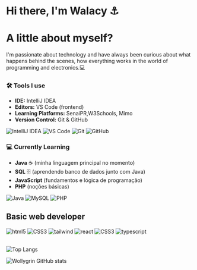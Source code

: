 # Hi there, I'm Walacy ⚓️

# A little about myself?


I'm passionate about technology and have always been curious about what happens behind the scenes, how everything works in the world of programming and electronics.💻


### 🛠️ Tools I use

- **IDE:** IntelliJ IDEA  
- **Editors:** VS Code (frontend)  
- **Learning Platforms:** SenaiPR,W3Schools, Mimo  
- **Version Control:** Git & GitHub  

 
![IntelliJ IDEA](https://img.shields.io/badge/IntelliJ-000000?style=for-the-badge&logo=IntelliJ-IDEA&logoColor=white) 
![VS Code](https://img.shields.io/badge/VS%20Code-007ACC?style=for-the-badge&logo=visual-studio-code&logoColor=white) 
![Git](https://img.shields.io/badge/Git-F05032?style=for-the-badge&logo=git&logoColor=white) 
![GitHub](https://img.shields.io/badge/GitHub-181717?style=for-the-badge&logo=github&logoColor=white) 

### 💻 Currently Learning
- **Java** ☕ (minha linguagem principal no momento)  
- **SQL** 🗄️ (aprendendo banco de dados junto com Java)  
- **JavaScript** (fundamentos e lógica de programação)  
- **PHP** (noções básicas)  

![Java](https://img.shields.io/badge/Java-007396?style=for-the-badge&logo=java&logoColor=white)
![MySQL](https://img.shields.io/badge/SQL-4479A1?style=for-the-badge&logo=mysql&logoColor=white)
![PHP](https://img.shields.io/badge/PHP-777BB4?style=for-the-badge&logo=php&logoColor=white)

## Basic web developer
<div style="display:inline_block">
<img align="center" alt="html5" src="https://img.shields.io/badge/HTML5-E34F26?style=for-the-badge&logo=html5&logoColor=white">
<img align="center" alt="CSS3" src="https://img.shields.io/badge/CSS3-1572B6?style=for-the-badge&logo=css3&logoColor=white">
<img align="center" alt="tailwind" src="https://img.shields.io/badge/Tailwind%20CSS-06B6D4.svg?style=for-the-badge&logo=Tailwind-CSS&logoColor=white"> 
<img align="center" alt="react" src="https://img.shields.io/badge/React-61DAFB.svg?style=for-the-badge&logo=React&logoColor=black">
<img align="center" alt="CSS3" src="https://img.shields.io/badge/JavaScript-323330?style=for-the-badge&logo=javascript&logoColor=F7DF1E">
  <img align="center" alt="typescript" src="https://img.shields.io/badge/TypeScript-3178C6.svg?style=for-the-badge&logo=TypeScript&logoColor=white">
</div>
</div><br>




![Top Langs](https://github-readme-stats.vercel.app/api/top-langs/?username=wollygrinx&langs_count=8)

![Wollygrin GitHub stats](https://github-readme-stats.vercel.app/api?username=wollygrinx&show_icons=true&theme=radical)


